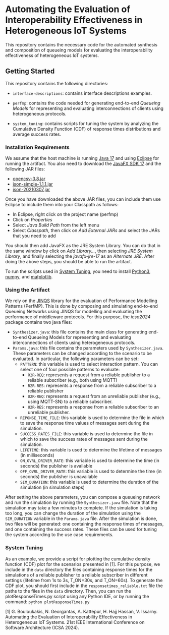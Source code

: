# Automating the Evaluation of Interoperability Effectiveness in Heterogeneous IoT Systems

This repository contains the necessary code for the automated synthesis and composition of queueing models for evaluating the interoperability effectiveness of heterogeneous IoT systems.

## Getting Started
This repository contains the following directories:

- `interface-descriptions`: contains interface descriptions examples.

- `perfmp`: contains the code needed for generating end-to-end *Queueing Models* for representing and evaluating interconnections of clients using heterogeneous protocols.

- `system_tuning`: contains scripts for tuning the system by analyzing the Cumulative Density Function (CDF) of response times distributions and average success rates.

### Installation Requirements
We assume that the host machine is running [Java 17](https://www.oracle.com/fr/java/technologies/downloads/) and using [Eclipse](https://www.eclipse.org/downloads/) for running the artifact. You also need to download the [JavaFX SDK 17](https://gluonhq.com/products/javafx/) and the following JAR files:
- [opencsv-3.8.jar](https://mvnrepository.com/artifact/com.opencsv/opencsv/3.8)
- [json-simple-1.1.1.jar](https://code.google.com/archive/p/json-simple/downloads)
- [json-20210307.jar](https://mvnrepository.com/artifact/org.json/json/20210307)

Once you have downloaded the above JAR files, you can include them use Eclipse to include them into your Classpath as follows:
- In Eclipse, right click on the project name (perfmp)
- Click on *Properties*
- Select *Java Build Path* from the left menu
- Select *Classpath*, then click on *Add External JARs* and select the JARs that you need to add

You should then add JavaFX as the JRE System Library. You can do that in the same window by click on *Add Library...*, then selecting *JRE System Library*, and finally selecting the *javafx-jre-17* as an *Alternate JRE*.
After doing the above steps, you should be able to run the artifact.

To run the scripts used in [System Tuning](#system-tuning), you need to install [Python3](https://www.python.org/downloads/), [numpy](https://numpy.org/), and [matplotlib](https://matplotlib.org/).

### Using the Artifact
We rely on the [JINQS](https://wp.doc.ic.ac.uk/ajf/jinqs/) library for the evaluation of Performance Modelling Patterns (PerfMP). This is done by composing and simulating end-to-end Queueing Networks using JINQS for modelling and evaluating the performance of middleware protocols. 
For this purpose, the *icsa2024* package contains two java files:
- `Synthesizer.java`: this file contains the main class for generating end-to-end Queueing Models for representing and evaluating interconnections of clients using heterogeneous protocols. 
- `Params.java`: this file contains the parameters used by `Synthesizer.java`. These parameters can be changed according to the scenario to be evaluated. In particular, the following parameters can be set:
	- `PATTERN`: this variable is used to select interaction pattern. You can select one of four possible patterns to evaluate:
		- `R2R-REQ`: represents a request from a reliable publisher to a reliable subscriber (e.g., both using MQTT)
		- `R2R-RES`: represents a response from a reliable subscriber to a reliable publisher
		- `U2R-REQ`: represents a request from an unreliable publisher (e.g., using MQTT-SN) to a reliable subscriber.
		- `U2R-RES`: represents a response from a reliable subscriber to an unreliable publisher.
	- `REPONSE_TIME_FILE`: this variable is used to determine the file in which to save the response time values of messages sent during the simulation.
	- `SUCCESS_RATES_FILE`: this variable is used to determine the file in which to save the success rates of messages sent during the simulation.
	- `LIFETIME`: this variable is used to determine the lifetime of messages (in milliseconds)
	- `ON_OVRL_DRIVER_RATE`: this variable is used to determine the time (in seconds) the publisher is available
	- `OFF_OVRL_DRIVER_RATE`: this variable is used to determine the time (in seconds) the publisher is unavailable
	- `SIM_DURATION`: this variable is used to determine the duration of the simulation (in simulation steps)

After setting the above parameters, you can compose a queueing network and run the simulation by running the `Synthesizer.java` file. Note that the simulation may take a few minutes to complete. If the simulation is taking too long, you can change the duration of the simulation using the `SIM_DURATION` variable in the `Params.java` file.
After the simulation is done, two files will be generated: one containing the response times of messages, and one containing the success rates. These files can be used for tuning the system according to the use case requirements.

### System Tuning
As an example, we provide a script for plotting the cumulative density function (CDF) plot for the scenarios presented in [1]. For this purpose, we include in the `data` directory the files containing response times for the simulations of a reliable publisher to a reliable subscriber in different settings (lifetime from 1s to 3s, T_ON=30s, and T_ON=60s). 
To generate the CDF plot, you should first include in the `responsetimes_reliable.txt` file the paths to the files in the `data` directory.
Then, you can run the plotResponseTimes.py script using any Python IDE, or by running the command: `python plotResponseTimes.py`

[1] G. Bouloukakis, N. Georgantas, A. Kattepur, H. Hajj Hassan, V. Issarny. Automating the Evaluation of Interoperability Effectiveness in Heterogeneous IoT Systems.  21st IEEE International Conference on Software Architecture (ICSA 2024).

